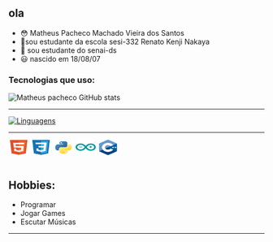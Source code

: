## ola


- 😳 Matheus Pacheco Machado Vieira dos Santos
- 🙂sou estudante da escola sesi-332 Renato Kenji Nakaya
- 🙂 sou estudante do senai-ds
- 😃 nascido em 18/08/07
### Tecnologias que uso:

![Matheus pacheco GitHub stats](https://github-readme-stats.vercel.app/api?username=Arcano-2730&theme=algolia&show_icons=true)

<hr/>

[![Linguagens ](https://github-readme-stats.vercel.app/api/top-langs/?username=Arcano-2730&langs_count=8)](https://github.com/Arcano-2730/github-readme-stats)

<hr/>

<div style="display: inline_block">
     <img align="center" alt="Rafa-HTML" height="30" width="40" src="https://raw.githubusercontent.com/devicons/devicon/master/icons/html5/html5-original.svg">
  <img align="center" alt="Rafa-CSS" height="30" width="40" src="https://raw.githubusercontent.com/devicons/devicon/master/icons/css3/css3-original.svg">
     <img align="center" alt="Python" height="30" width="40" src="https://raw.githubusercontent.com/devicons/devicon/master/icons/python/python-original.svg">
     <img align="center" alt="Rafa-Csharp" height="30" width="40" src="https://raw.githubusercontent.com/devicons/devicon/master/icons/arduino/arduino-original.svg">
     <img align="center" alt="C++-Icon" height="30" width="40" src="https://raw.githubusercontent.com/devicons/devicon/master/icons/cplusplus/cplusplus-original.svg">


</div>

<br/>

## Hobbies:

<ul>
     <li>Programar</li>
     <li>Jogar Games</li>
     <li>Escutar Músicas</li>
</ul>

<hr/>
